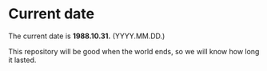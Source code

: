 # Current date

The current date is **1988.10.31.** (YYYY.MM.DD.)

This repository will be good when the world ends, so we will know how long it lasted.